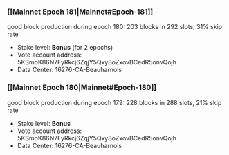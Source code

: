 ### [[Mainnet Epoch 181|Mainnet#Epoch-181]]
good block production during epoch 180: 203 blocks in 292 slots, 31% skip rate
* Stake level: **Bonus** (for 2 epochs)
* Vote account address: 5KSmoK86N7FyRkcj6ZqjY5Qxy8oZxovBCedR5onvQojh
* Data Center: 16276-CA-Beauharnois
### [[Mainnet Epoch 180|Mainnet#Epoch-180]]
good block production during epoch 179: 228 blocks in 288 slots, 21% skip rate
* Stake level: **Bonus**
* Vote account address: 5KSmoK86N7FyRkcj6ZqjY5Qxy8oZxovBCedR5onvQojh
* Data Center: 16276-CA-Beauharnois